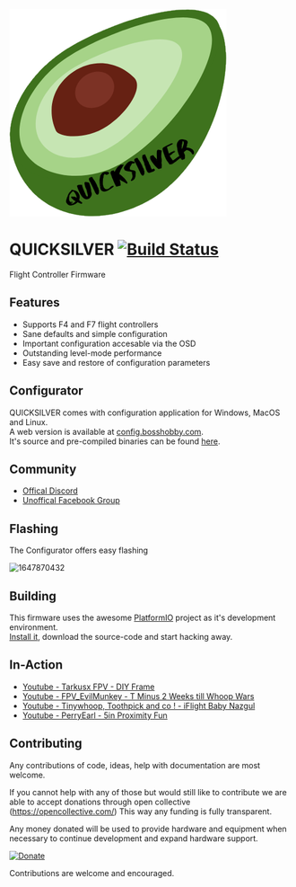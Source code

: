 ![QUICKSILVER](https://github.com/BossHobby/QUICKSILVER/blob/master/misc/Logo_fixed.png?raw=true)

# QUICKSILVER [![Build Status](https://ci.bkleiner.codes/api/badges/BossHobby/QUICKSILVER/status.svg)](https://ci.bkleiner.codes/BossHobby/QUICKSILVER)
Flight Controller Firmware

## Features

* Supports F4 and F7 flight controllers
* Sane defaults and simple configuration
* Important configuration accesable via the OSD
* Outstanding level-mode performance
* Easy save and restore of configuration parameters

## Configurator

QUICKSILVER comes with configuration application for Windows, MacOS and Linux.   
A web version is available at [config.bosshobby.com](https://config.bosshobby.com).  
It's source and pre-compiled binaries can be found [here](https://github.com/BossHobby/Configurator).

## Community

- [Offical Discord](https://discord.gg/8StVhvB6Tm)
- [Unoffical Facebook Group](https://www.facebook.com/groups/quicksilverfirmware/?ref=share)

## Flashing

The Configurator offers easy flashing

![1647870432](https://user-images.githubusercontent.com/15615439/159275524-0ab7f0f0-428a-47c5-bf25-a25ec72f3d7d.gif)

## Building

This firmware uses the awesome [PlatformIO](https://platformio.org/) project as it's development environment.  
[Install it](https://platformio.org/install/ide?install=vscode), download the source-code and start hacking away.


## In-Action

* [Youtube - Tarkusx FPV - DIY Frame](https://www.youtube.com/watch?v=ZXH9SbvfqHQ)
* [Youtube - FPV_EvilMunkey - T Minus 2 Weeks till Whoop Wars](https://www.youtube.com/watch?v=s61xWGj3SnI)
* [Youtube - Tinywhoop, Toothpick and co ! - iFlight Baby Nazgul](https://www.youtube.com/watch?v=pGUtswiukks)
* [Youtube - PerryEarl - 5in Proximity Fun](https://www.youtube.com/watch?v=wiuZrl3PMPI)

## Contributing

Any contributions of code, ideas, help with documentation are most welcome. 

If you cannot help with any of those but would still like to contribute we are able to accept donations through open collective (https://opencollective.com/) This way any funding is fully transparent.

Any money donated will be used to provide hardware and equipment when necessary to continue development and expand hardware support.

[![Donate](https://img.shields.io/badge/Quicksilver-Open--Collective--Donate-brightgreen)](https://opencollective.com/quicksilver)

Contributions are welcome and encouraged.
